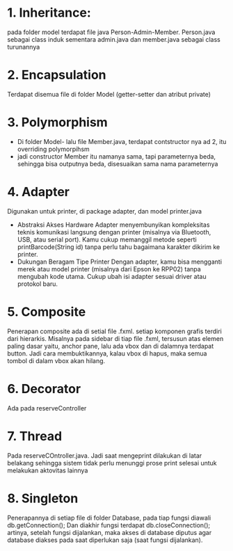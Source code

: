 # 1. Inheritance:
pada folder model terdapat file java Person-Admin-Member. Person.java sebagai class induk sementara admin.java dan member.java sebagai class turunannya

# 2. Encapsulation 
Terdapat disemua file di folder Model (getter-setter dan atribut private)
# 3. Polymorphism
- Di folder Model- lalu file Member.java, terdapat contstructor nya ad 2, itu overriding polymorpihsm
- jadi constructor Member itu namanya sama, tapi parameternya beda, sehingga bisa outputnya beda, disesuaikan sama nama parameternya

# 4. Adapter
Digunakan untuk printer, di package adapter, dan model printer.java
-	Abstraksi Akses Hardware
Adapter menyembunyikan kompleksitas teknis komunikasi langsung dengan printer (misalnya via Bluetooth, USB, atau serial port). Kamu cukup memanggil metode seperti printBarcode(String id) tanpa perlu tahu bagaimana karakter dikirim ke printer.
-	 Dukungan Beragam Tipe Printer
Dengan adapter, kamu bisa mengganti merek atau model printer (misalnya dari Epson ke RPP02) tanpa mengubah kode utama. Cukup ubah isi adapter sesuai driver atau protokol baru.

# 5. Composite
Penerapan composite ada di setial file .fxml. setiap komponen grafis terdiri dari hierarkis. Misalnya pada sidebar di tiap file .fxml, tersusun atas elemen paling dasar yaitu, anchor pane, lalu ada vbox dan di dalamnya terdapat button. 
Jadi cara membuktikannya, kalau vbox di hapus, maka semua tombol di dalam vbox akan hilang.

# 6. Decorator
Ada pada reserveController

# 7. Thread
Pada reserveCOntroller.java. Jadi saat mengeprint dilakukan di latar belakang  sehingga sistem tidak perlu menunggi prose print selesai untuk melakukan aktovitas lainnya

# 8. Singleton
Penerapannya di setiap file di folder Database, pada tiap fungsi diawali db.getConnection();
Dan diakhir fungsi terdapat db.closeConnection(); artinya, setelah fungsi dijalankan, maka akses di database diputus agar database diakses pada saat diperlukan saja (saat fungsi dijalankan).
